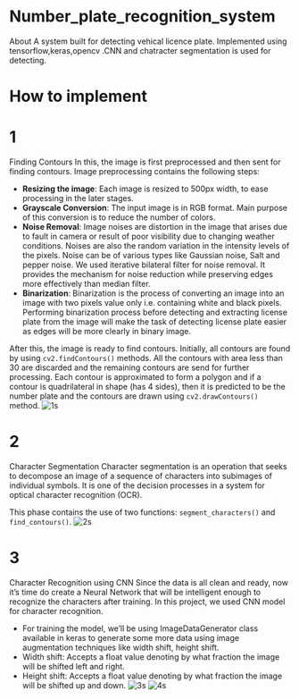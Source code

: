 # Number_plate_recognition_system
About
A system built for detecting vehical licence plate. Implemented using tensorflow,keras,opencv .CNN and chatracter segmentation is used for detecting.
# How to implement
# 1
 Finding Contours
In this, the image is first preprocessed and then sent for finding contours.
Image preprocessing contains the following steps:
- **Resizing the image**: Each image is resized to 500px width, to ease processing in the later stages.
- **Grayscale Conversion**: The input image is in RGB format. Main purpose of this conversion is to reduce the number of colors.
- **Noise Removal**: Image noises are distortion in the image that arises due to fault in camera or result of poor visibility due to changing weather conditions. Noises are also the random variation in the intensity levels of the pixels. Noise can be of various types like Gaussian noise, Salt and pepper noise. We used iterative bilateral filter for noise removal. It provides the mechanism for noise reduction while preserving edges more effectively than median filter.
- **Binarization**: Binarization is the process of converting an image into an image with two pixels value only i.e. containing white and black pixels. Performing binarization process before detecting and extracting license plate from the image will make the task of detecting license plate easier as edges will be more clearly in binary image.

After this, the image is ready to find contours.
Initially, all contours are found by using ```cv2.findContours()``` methods. All the contours with area less than 30 are discarded and the remaining contours are send for further processing. Each contour is approximated to form a polygon and if a contour is quadrilateral in shape (has 4 sides), then it is predicted to be the number plate and the contours are drawn using ```cv2.drawContours()``` method.
![1s](https://github.com/snehal224/Number_plate_recognition_system/assets/76654910/1bc05062-efa4-4377-87b3-e1cba9e79e7c)

# 2
Character Segmentation
Character segmentation is an operation that seeks to decompose an image of a sequence of characters into subimages of individual symbols. It is one of the decision processes in a system for optical character recognition (OCR).

This phase contains the use of two functions: ```segment_characters()``` and ```find_contours()```.
![2s](https://github.com/snehal224/Number_plate_recognition_system/assets/76654910/a51ddaf7-ba61-451b-9d88-0e535a9460c4)

# 3
 Character Recognition using CNN
Since the data is all clean and ready, now it’s time do create a Neural Network that will be intelligent enough to recognize the characters after training. In this project, we used CNN model for character recognition.
- For training the model, we’ll be using ImageDataGenerator class available in keras to generate some more data using image augmentation techniques like width shift, height shift.
- Width shift: Accepts a float value denoting by what fraction the image will be shifted left and right.
- Height shift: Accepts a float value denoting by what fraction the image will be shifted up and down.
![3s](https://github.com/snehal224/Number_plate_recognition_system/assets/76654910/484f6a12-2e5e-4ba7-902e-e38e1288e6fb)
![4s](https://github.com/snehal224/Number_plate_recognition_system/assets/76654910/f67e6225-c2ea-4962-8937-5bafd6b61730)
